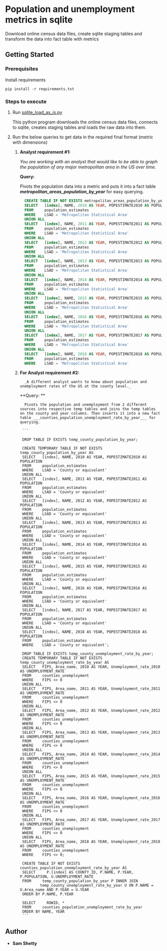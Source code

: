 # Population and unemployment metrics in sqlite 

Download online census data files, create sqlite staging tables and transform the data into fact table with metrics 

## Getting Started

### Prerequisites

Install requirements

```
pip install -r requirements.txt
```

### Steps to execute

1. Run [sqlite_load_as_is.py](https://github.com/samshetty/sqlite/blob/master/sqlite_load_as_is.py)

   This python program downloads the online census data files, connects to sqlite, creates staging tables and loads the raw data into them.

2. Run the below queries to get data in the required final format (metric with dimensions) 
    1. **Analyst requirement #1:**

         _You are working with an analyst that would like to be able to graph the population of any major metropolitan area in the US over time._
      
         **Query:**

         Pivots the population data into a metric and puts it into a fact table ___metropolitan_areas_population_by_year___ for easy querying.
       
         ```sql
           CREATE TABLE IF NOT EXISTS metropolitan_areas_population_by_year AS
           SELECT   [index], NAME, 2010 AS YEAR, POPESTIMATE2010 AS POPULATION
           FROM     population_estimates
           WHERE    LSAD = 'Metropolitan Statistical Area'
           UNION ALL
           SELECT   [index], NAME, 2011 AS YEAR, POPESTIMATE2011 AS POPULATION
           FROM     population_estimates
           WHERE    LSAD = 'Metropolitan Statistical Area'
           UNION ALL
           SELECT   [index], NAME, 2012 AS YEAR, POPESTIMATE2012 AS POPULATION
           FROM     population_estimates
           WHERE    LSAD = 'Metropolitan Statistical Area'
           UNION ALL
           SELECT   [index], NAME, 2013 AS YEAR, POPESTIMATE2013 AS POPULATION
           FROM     population_estimates
           WHERE    LSAD = 'Metropolitan Statistical Area'
           UNION ALL
           SELECT   [index], NAME, 2014 AS YEAR, POPESTIMATE2014 AS POPULATION
           FROM     population_estimates
           WHERE    LSAD = 'Metropolitan Statistical Area'
           UNION ALL
           SELECT   [index], NAME, 2015 AS YEAR, POPESTIMATE2015 AS POPULATION
           FROM     population_estimates
           WHERE    LSAD = 'Metropolitan Statistical Area'
           UNION ALL
           SELECT   [index], NAME, 2016 AS YEAR, POPESTIMATE2016 AS POPULATION
           FROM     population_estimates
           WHERE    LSAD = 'Metropolitan Statistical Area'
           UNION ALL
           SELECT   [index], NAME, 2017 AS YEAR, POPESTIMATE2017 AS POPULATION
           FROM     population_estimates
           WHERE    LSAD = 'Metropolitan Statistical Area'
           UNION ALL
           SELECT   [index], NAME, 2018 AS YEAR, POPESTIMATE2018 AS POPULATION
           FROM     population_estimates
           WHERE    LSAD = 'Metropolitan Statistical Area'

         ```
    
    2. **For Analyst requirement #2:** 
    
             _A different analyst wants to know about population and unemployment rates of the US at the county level._

         **Query:  **

             Pivots the population and unemployment from 2 different sources into respective temp tables and joins the temp tables on the county and year columns. Then inserts it into a new fact table ___counties_population_unemployment_rate_by_year___ for querying.

            ```

            DROP TABLE IF EXISTS temp_county_population_by_year;

            CREATE TEMPORARY TABLE IF NOT EXISTS temp_county_population_by_year AS
            SELECT   [index], NAME, 2010 AS YEAR, POPESTIMATE2010 AS POPULATION
            FROM     population_estimates
            WHERE    LSAD = 'County or equivalent'
            UNION ALL
            SELECT   [index], NAME, 2011 AS YEAR, POPESTIMATE2011 AS POPULATION
            FROM     population_estimates
            WHERE    LSAD = 'County or equivalent'
            UNION ALL
            SELECT   [index], NAME, 2012 AS YEAR, POPESTIMATE2012 AS POPULATION
            FROM     population_estimates
            WHERE    LSAD = 'County or equivalent'
            UNION ALL
            SELECT   [index], NAME, 2013 AS YEAR, POPESTIMATE2013 AS POPULATION
            FROM     population_estimates
            WHERE    LSAD = 'County or equivalent'
            UNION ALL
            SELECT   [index], NAME, 2014 AS YEAR, POPESTIMATE2014 AS POPULATION
            FROM     population_estimates
            WHERE    LSAD = 'County or equivalent'
            UNION ALL
            SELECT   [index], NAME, 2015 AS YEAR, POPESTIMATE2015 AS POPULATION
            FROM     population_estimates
            WHERE    LSAD = 'County or equivalent'
            UNION ALL
            SELECT   [index], NAME, 2016 AS YEAR, POPESTIMATE2016 AS POPULATION
            FROM     population_estimates
            WHERE    LSAD = 'County or equivalent'
            UNION ALL
            SELECT   [index], NAME, 2017 AS YEAR, POPESTIMATE2017 AS POPULATION
            FROM     population_estimates
            WHERE    LSAD = 'County or equivalent'
            UNION ALL
            SELECT   [index], NAME, 2018 AS YEAR, POPESTIMATE2018 AS POPULATION
            FROM     population_estimates
            WHERE    LSAD = 'County or equivalent';

            DROP TABLE IF EXISTS temp_county_unemployment_rate_by_year;
            CREATE TEMPORARY TABLE IF NOT EXISTS temp_county_unemployment_rate_by_year AS
            SELECT   FIPS, Area_name, 2010 AS YEAR, Unemployment_rate_2010 AS UNEMPLOYMENT_RATE
            FROM     counties_unemployment
            WHERE    FIPS <> 0
            UNION ALL
            SELECT   FIPS, Area_name, 2011 AS YEAR, Unemployment_rate_2011 AS UNEMPLOYMENT_RATE
            FROM     counties_unemployment
            WHERE    FIPS <> 0
            UNION ALL
            SELECT   FIPS, Area_name, 2012 AS YEAR, Unemployment_rate_2012 AS UNEMPLOYMENT_RATE
            FROM     counties_unemployment
            WHERE    FIPS <> 0
            UNION ALL
            SELECT   FIPS, Area_name, 2013 AS YEAR, Unemployment_rate_2013 AS UNEMPLOYMENT_RATE
            FROM     counties_unemployment
            WHERE    FIPS <> 0
            UNION ALL
            SELECT   FIPS, Area_name, 2014 AS YEAR, Unemployment_rate_2014 AS UNEMPLOYMENT_RATE
            FROM     counties_unemployment
            WHERE    FIPS <> 0
            UNION ALL
            SELECT   FIPS, Area_name, 2015 AS YEAR, Unemployment_rate_2015 AS UNEMPLOYMENT_RATE
            FROM     counties_unemployment
            WHERE    FIPS <> 0
            UNION ALL
            SELECT   FIPS, Area_name, 2016 AS YEAR, Unemployment_rate_2016 AS UNEMPLOYMENT_RATE
            FROM     counties_unemployment
            WHERE    FIPS <> 0
            UNION ALL
            SELECT   FIPS, Area_name, 2017 AS YEAR, Unemployment_rate_2017 AS UNEMPLOYMENT_RATE
            FROM     counties_unemployment
            WHERE    FIPS <> 0
            UNION ALL
            SELECT   FIPS, Area_name, 2018 AS YEAR, Unemployment_rate_2018 AS UNEMPLOYMENT_RATE
            FROM     counties_unemployment
            WHERE    FIPS <> 0;

            CREATE TABLE IF NOT EXISTS counties_population_unemployment_rate_by_year AS
            SELECT     P.[index] AS COUNTY_ID, P.NAME, P.YEAR, P.POPULATION, U.UNEMPLOYMENT_RATE
            FROM     temp_county_population_by_year P INNER JOIN
                    temp_county_unemployment_rate_by_year U ON P.NAME = U.Area_name AND P.YEAR = U.YEAR
            ORDER BY P.NAME, P.YEAR

            SELECT     ROWID, *
            FROM     counties_population_unemployment_rate_by_year
            ORDER BY NAME, YEAR
            ```

## Author

* **Sam Shetty** 
